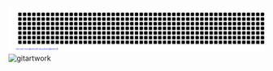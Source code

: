 ![gitartwork](gitartwork.svg)
![gitartwork](https://raw.githubusercontent.com/ShehrozArt/main/gitartwork.svg)
